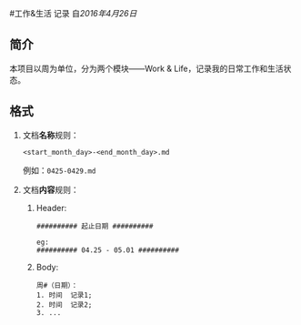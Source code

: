 #工作&生活 记录
自*2016年4月26日*

## 简介

本项目以周为单位，分为两个模块——Work & Life，记录我的日常工作和生活状态。

## 格式

1. 文档**名称**规则：

   `<start_month_day>-<end_month_day>.md`

   例如：`0425-0429.md`

2. 文档**内容**规则：

   1. Header:

      ```
      ########## 起止日期 ##########

      eg:
      ########## 04.25 - 05.01 ##########
      ```

   2. Body:

      ```
      周#（日期）：
      1. 时间  记录1;
      2. 时间  记录2;
      3. ...
      ```



